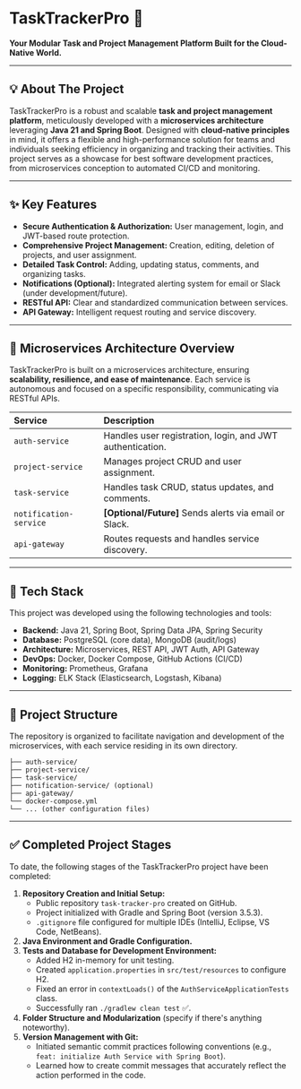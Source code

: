 # TaskTrackerPro 🧩

**Your Modular Task and Project Management Platform Built for the Cloud-Native World.**

---

## 💡 About The Project

TaskTrackerPro is a robust and scalable **task and project management platform**, meticulously developed with a **microservices architecture** leveraging **Java 21 and Spring Boot**. Designed with **cloud-native principles** in mind, it offers a flexible and high-performance solution for teams and individuals seeking efficiency in organizing and tracking their activities. This project serves as a showcase for best software development practices, from microservices conception to automated CI/CD and monitoring.

---

## ✨ Key Features

* **Secure Authentication & Authorization:** User management, login, and JWT-based route protection.
* **Comprehensive Project Management:** Creation, editing, deletion of projects, and user assignment.
* **Detailed Task Control:** Adding, updating status, comments, and organizing tasks.
* **Notifications (Optional):** Integrated alerting system for email or Slack (under development/future).
* **RESTful API:** Clear and standardized communication between services.
* **API Gateway:** Intelligent request routing and service discovery.

---

## 🧱 Microservices Architecture Overview

TaskTrackerPro is built on a microservices architecture, ensuring **scalability, resilience, and ease of maintenance**. Each service is autonomous and focused on a specific responsibility, communicating via RESTful APIs.

| Service            | Description                                         |
| :----------------- | :------------------------------------------------ |
| `auth-service`     | Handles user registration, login, and JWT authentication. |
| `project-service`  | Manages project CRUD and user assignment.           |
| `task-service`     | Handles task CRUD, status updates, and comments.    |
| `notification-service` | **[Optional/Future]** Sends alerts via email or Slack. |
| `api-gateway`      | Routes requests and handles service discovery.      |

---

## 🚀 Tech Stack

This project was developed using the following technologies and tools:

* **Backend:** Java 21, Spring Boot, Spring Data JPA, Spring Security
* **Database:** PostgreSQL (core data), MongoDB (audit/logs)
* **Architecture:** Microservices, REST API, JWT Auth, API Gateway
* **DevOps:** Docker, Docker Compose, GitHub Actions (CI/CD)
* **Monitoring:** Prometheus, Grafana
* **Logging:** ELK Stack (Elasticsearch, Logstash, Kibana)

---

## 📂 Project Structure

The repository is organized to facilitate navigation and development of the microservices, with each service residing in its own directory.

```
├── auth-service/
├── project-service/
├── task-service/
├── notification-service/ (optional)
├── api-gateway/
└── docker-compose.yml
└── ... (other configuration files)

```

---

## ✅ Completed Project Stages

To date, the following stages of the TaskTrackerPro project have been completed:

1.  **Repository Creation and Initial Setup:**
    * Public repository `task-tracker-pro` created on GitHub.
    * Project initialized with Gradle and Spring Boot (version 3.5.3).
    * `.gitignore` file configured for multiple IDEs (IntelliJ, Eclipse, VS Code, NetBeans).
2.  **Java Environment and Gradle Configuration.**
3.  **Tests and Database for Development Environment:**
    * Added H2 in-memory for unit testing.
    * Created `application.properties` in `src/test/resources` to configure H2.
    * Fixed an error in `contextLoads()` of the `AuthServiceApplicationTests` class.
    * Successfully ran `./gradlew clean test` ✅.
4.  **Folder Structure and Modularization** (specify if there's anything noteworthy).
5.  **Version Management with Git:**
    * Initiated semantic commit practices following conventions (e.g., `feat: initialize Auth Service with Spring Boot`).
    * Learned how to create commit messages that accurately reflect the action performed in the code.
